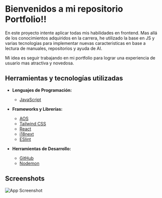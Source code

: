 # Bienvenidos a mi repositorio Portfolio!!

En este proyecto intente aplicar todas mis habilidades en frontend.
Mas allá de los conocimientos adquiridos en la carrera, he utilizado la base en JS y varias tecnologias
para implementar nuevas caracteristicas en base a lectura de manuales, repositorios y ayuda de AI.

Mi idea es seguir trabajando en mi portfolio para lograr una experiencia de usuario mas atractiva y novedosa.

## Herramientas y tecnologías utilizadas

- **Lenguajes de Programación:**
  - [JavaScript](https://developer.mozilla.org/en-US/docs/Web/JavaScript)

- **Frameworks y Librerías:**
  - [AOS](https://michalsnik.github.io/aos/)
  - [Tailwind CSS](https://tailwindcss.com/)
  - [React](https://vitejs.dev/) 
  - [i18next](https://www.i18next.com/)
  - [ESlint](https://eslint.org/)
 

- **Herramientas de Desarrollo:**
  - [GitHub](https://github.com/)
  - [Nodemon](https://nodemon.io/)

## 

## Screenshots

![App Screenshot](public/img/gifPortfolio.gif)


